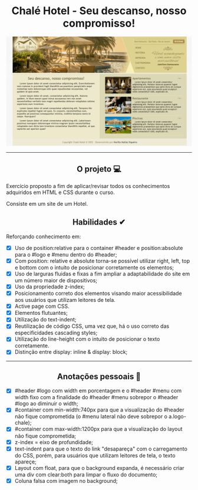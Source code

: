 <div align="center"><h1>Chalé Hotel - Seu descanso, nosso compromisso!</h1>

![Home Page](https://github.com/MariliaMSiqueira/Udemy-Desenvolvimento-WEB/blob/main/CSS/8-Projeto-Hotel-Chale/assets/img/layout-project.gif)


</div>


---

<div align="center"><h2>O projeto 💻</h2></div>

Exercício proposto a fim de aplicar/revisar todos os conhecimentos adquiridos em HTML e CSS durante o curso. <br>

Consiste em um site de um Hotel. <br>


<div align="center"><h2>Habilidades ✔</h2></div>

Reforçando conhecimento em:
 - [x] Uso de position:relative para o container #header e position:absolute para o #logo e #menu dentro do #header;
 - [x] Com position: relative e absolute torna-se possível utilizar right, left, top e bottom com o intuito de posicionar corretamente os elementos;
 - [x] Uso de larguras fluidas e fixas a fim ampliar a adaptabilidade do site em um número maior de dispositivos;
 - [x] Uso da propriedade z-index;
 - [x] Posicionamento correto dos elementos visando maior acessibilidade aos usuários que utilizam leitores de tela.
 - [x] Active page com CSS.
 - [x] Elementos flutuantes;
 - [x] Utilização do text-indent;
 - [x] Reutilização de código CSS, uma vez que, há o uso correto das especificidades cascading styles;
 - [x] Utilização do line-height com o intuito de posicionar o texto corretamente.
 - [x] Distinção entre display: inline & display: block;

 ----

 <div align="center"><h2>Anotações pessoais 🧷</h2></div>

  - [x] #header #logo com width em porcentagem e o #header #menu com width fixo com a finalidade do #header #menu sobrepor o #header #logo ao diminuir o width;
  - [x] #container com min-width:740px para que a visualização do #header não fique comprometida (o #menu lateral não deve sobrepor o a.logo-chale);
  - [x] #container com max-width:1200px para que a visualização do layout não fique comprometida;
  - [x] z-index = eixo de profundidade;
  - [x] text-indent para que o texto do link "desapareça" com o carregamento do CSS, porém, para usuários que utilizam leitores de tela, o texto apareçe;
  - [x] Layout com float, para que o background expanda, é necessário criar uma div com clear:both para limpar o fluxo do documento;
  - [x] Coluna falsa com imagem no background;
